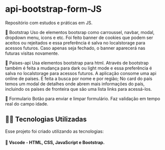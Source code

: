 # api-bootstrap-form-JS

Repositório com estudos e práticas em JS. 

:small_blue_diamond: Bootstrap 
Uso de elementos bootsrap como carroussel, navbar, modal, dropdown menu, icons e etc.
Foi feito banner de cookies que podem ser aceitos ou rejeitados e essa preferência é salva no localstorage para acessos futuros. 
Caso apenas seja fechado, o banner aparecerá nas futuras visitas novamente. 

:small_blue_diamond: Paises-api
Usa elementos bootstrap para html. 
Através de bootstrap também é feita a mudança para dark ou light mode e essa preferência é salva no localstorage para acessos futuros.
A aplicação consome uma api online de países. É feita a busca por nome e por região;
No card do país temos um modal de detalhes onde abrem mais informações do país, incluindo os países de fronteira que são uma lista links para acessá-los. 

:small_blue_diamond: Formulario 
Botão para enviar e limpar formulário. 
Faz validação em tempo real do campo idade. 

## 👨‍💻️ Tecnologias Utilizadas
Esse projeto foi criado utilizando as tecnologias:
#### :small_blue_diamond: Vscode - HTML, CSS, JavaScript e Bootstrap.
